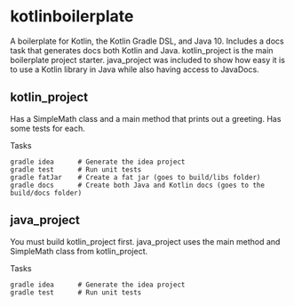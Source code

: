 # kotlinboilerplate
A boilerplate for Kotlin, the Kotlin Gradle DSL, and Java 10. Includes a docs task that generates docs both Kotlin and Java.
kotlin_project is the main boilerplate project starter. 
java_project was included to show how easy it is to use a Kotlin library in Java while also having access to JavaDocs.


## kotlin_project

Has a SimpleMath class and a main method that prints out a greeting. Has some tests for each.

Tasks
```
gradle idea      # Generate the idea project
gradle test      # Run unit tests
gradle fatJar    # Create a fat jar (goes to build/libs folder)
gradle docs      # Create both Java and Kotlin docs (goes to the build/docs folder)
```


## java_project

You must build kotlin_project first. java_project uses the main method and SimpleMath class from kotlin_project.

Tasks
```
gradle idea      # Generate the idea project
gradle test      # Run unit tests
```
